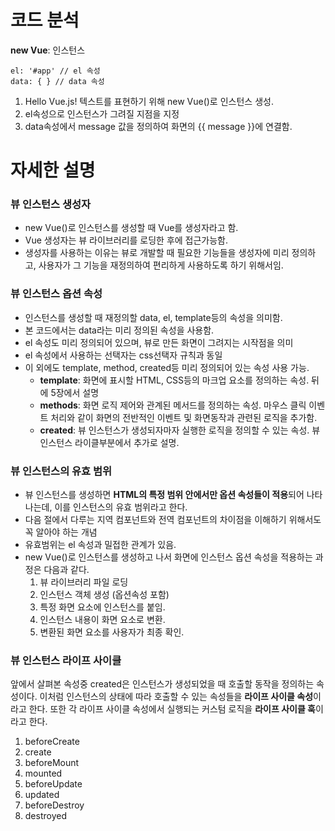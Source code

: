 # 코드 분석
**new Vue**: 인스턴스
```
el: '#app' // el 속성
data: { } // data 속성
```
1. Hello Vue.js! 텍스트를 표현하기 위해 new Vue()로 인스턴스 생성.
2. el속성으로 인스턴스가 그려질 지점을 지정
3. data속성에서 message 값을 정의하여 화면의 {{ message }}에 연결함.

# 자세한 설명
### 뷰 인스턴스 생성자
- new Vue()로 인스턴스를 생성할 때 Vue를 생성자라고 함.
- Vue 생성자는 뷰 라이브러리를 로딩한 후에 접근가능함.
- 생성자를 사용하는 이유는 뷰로 개발할 때 필요한 기능들을 생성자에 미리 정의하고, 사용자가 그 기능을 재정의하여 편리하게 사용하도록 하기 위해서임.

### 뷰 인스턴스 옵션 속성
- 인스턴스를 생성할 때 재정의할 data, el, template등의 속성을 의미함.
- 본 코드에서는 data라는 미리 정의된 속성을 사용함.
- el 속성도 미리 정의되어 있으며, 뷰로 만든 화면이 그려지는 시작점을 의미
- el 속성에서 사용하는 선택자는 css선택자 규칙과 동일
- 이 외에도 template, method, created등 미리 정의되어 있는 속성 사용 가능.
    - **template**: 화면에 표시할 HTML, CSS등의 마크업 요소를 정의하는 속성. 뒤에 5장에서 설명
    - **methods**: 화면 로직 제어와 관계된 메서드를 정의하는 속성. 마우스 클릭 이벤트 처리와 같이 화면의 전반적인 이벤트 및 화면동작과 관련된 로직을 추가함.
    - **created**: 뷰 인스턴스가 생성되자마자 실행한 로직을 정의할 수 있는 속성. 뷰 인스턴스 라이클부분에서 추가로 설명.

### 뷰 인스턴스의 유효 범위
- 뷰 인스턴스를 생성하면 **HTML의 특정 범위 안에서만 옵션 속성들이 적용**되어 나타나는데, 이를 인스턴스의 유효 범위라고 한다.
- 다음 절에서 다루는 지역 컴포넌트와 전역 컴포넌트의 차이점을 이해하기 위해서도 꼭 알아야 하는 개념
- 유효범위는 el 속성과 밀접한 관계가 있음.
- new Vue()로 인스턴스를 생성하고 나서 화면에 인스턴스 옵션 속성을 적용하는 과정은 다음과 같다.
    1. 뷰 라이브러리 파일 로딩
    2. 인스턴스 객체 생성 (옵션속성 포함)
    3. 특정 화면 요소에 인스턴스를 붙임.
    4. 인스턴스 내용이 화면 요소로 변환.
    5. 변환된 화면 요소를 사용자가 최종 확인.

### 뷰 인스턴스 라이프 사이클
앞에서 살펴본 속성중 created은 인스턴스가 생성되었을 때 호출할 동작을 정의하는 속성이다. 이처럼 인스턴스의 상태에 따라 호출할 수 있는 속성들을 **라이프 사이클 속성**이라고 한다.
또한 각 라이프 사이클 속성에서 실행되는 커스텀 로직을 **라이프 사이클 훅**이라고 한다.
1. beforeCreate
2. create
3. beforeMount
4. mounted
5. beforeUpdate
6. updated
7. beforeDestroy
8. destroyed
